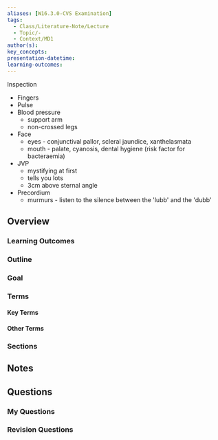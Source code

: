 ```yaml
---
aliases: [W16.3.0-CVS Examination]
tags:
  - Class/Literature-Note/Lecture
  - Topic/-
  - Context/MD1
author(s): 
key_concepts: 
presentation-datetime: 
learning-outcomes:
---
```


Inspection
- Fingers
- Pulse
- Blood pressure
	- support arm
	- non-crossed legs
- Face
	- eyes - conjunctival pallor, scleral jaundice, xanthelasmata
	- mouth - palate, cyanosis, dental hygiene (risk factor for bacteraemia)
- JVP
	- mystifying at first
	- tells you lots
	- 3cm above sternal angle
- Precordium
	- murmurs - listen to the silence between the 'lubb' and the 'dubb'
## Overview
### Learning Outcomes

### Outline

### Goal

### Terms
#### Key Terms

#### Other Terms

### Sections


## Notes


## Questions

### My Questions
### Revision Questions




